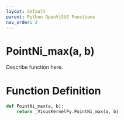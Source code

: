 ```yaml
---
layout: default
parent: Python OpenViSUS Functions
nav_order: 2
---
```


# PointNi_max(a, b)

Describe function here.

# Function Definition

```python
def PointNi_max(a, b):
    return _VisusKernelPy.PointNi_max(a, b)
```